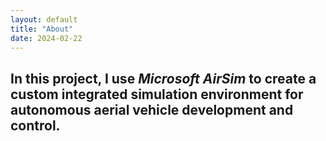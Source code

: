 ```yaml
---
layout: default
title: "About"
date: 2024-02-22
---
```


## In this project, I use _Microsoft AirSim_ to create a custom integrated simulation environment for autonomous aerial vehicle development and control.
